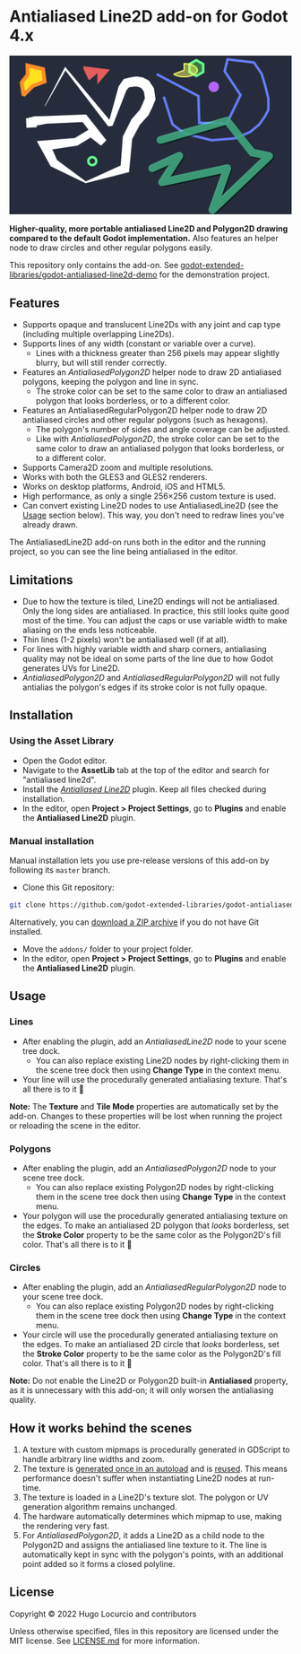 # Antialiased Line2D add-on for Godot 4.x

![Screenshot](https://raw.githubusercontent.com/Calinou/media/master/godot-antialiased-line2d-demo/screenshot.png)

**Higher-quality, more portable antialiased Line2D and Polygon2D drawing compared
to the default Godot implementation.** Also features an helper node to draw
circles and other regular polygons easily.

This repository only contains the add-on. See
[godot-extended-libraries/godot-antialiased-line2d-demo](https://github.com/godot-extended-libraries/godot-antialiased-line2d-demo)
for the demonstration project.

## Features

- Supports opaque and translucent Line2Ds with any joint and cap type
  (including multiple overlapping Line2Ds).
- Supports lines of any width (constant or variable over a curve).
  - Lines with a thickness greater than 256 pixels may appear slightly blurry,
    but will still render correctly.
- Features an *AntialiasedPolygon2D* helper node to draw 2D antialiased polygons,
  keeping the polygon and line in sync.
  - The stroke color can be set to the same color to draw an antialiased polygon
    that looks borderless, or to a different color.
- Features an AntialiasedRegularPolygon2D helper node to draw 2D antialiased circles
  and other regular polygons (such as hexagons).
  - The polygon's number of sides and angle coverage can be adjusted.
  - Like with *AntialiasedPolygon2D*, the stroke color can be set to the same color
    to draw an antialiased polygon that looks borderless, or to a different color.
- Supports Camera2D zoom and multiple resolutions.
- Works with both the GLES3 and GLES2 renderers.
- Works on desktop platforms, Android, iOS and HTML5.
- High performance, as only a single 256×256 custom texture is used.
- Can convert existing Line2D nodes to use AntialiasedLine2D
  (see the [Usage](#usage) section below).
  This way, you don't need to redraw lines you've already drawn.

The AntialiasedLine2D add-on runs both in the editor and the running project,
so you can see the line being antialiased in the editor.

## Limitations

- Due to how the texture is tiled, Line2D endings will not be antialiased.
  Only the long sides are antialiased. In practice, this still looks quite good
  most of the time. You can adjust the caps or use variable width to make
  aliasing on the ends less noticeable.
- Thin lines (1-2 pixels) won't be antialiased well (if at all).
- For lines with highly variable width and sharp corners, antialiasing quality
  may not be ideal on some parts of the line due to how Godot generates UVs
  for Line2D.
- *AntialiasedPolygon2D* and *AntialiasedRegularPolygon2D* will not fully antialias
  the polygon's edges if its stroke color is not fully opaque.

## Installation

### Using the Asset Library

- Open the Godot editor.
- Navigate to the **AssetLib** tab at the top of the editor and search for
  "antialiased line2d".
- Install the
  [*Antialiased Line2D*](https://godotengine.org/asset-library/asset/1266)
  plugin. Keep all files checked during installation.
- In the editor, open **Project > Project Settings**, go to **Plugins**
  and enable the **Antialiased Line2D** plugin.

### Manual installation

Manual installation lets you use pre-release versions of this add-on by
following its `master` branch.

- Clone this Git repository:

```bash
git clone https://github.com/godot-extended-libraries/godot-antialiased-line2d.git
```

Alternatively, you can
[download a ZIP archive](https://github.com/godot-extended-libraries/godot-antialiased-line2d/archive/master.zip)
if you do not have Git installed.

- Move the `addons/` folder to your project folder.
- In the editor, open **Project > Project Settings**, go to **Plugins**
  and enable the **Antialiased Line2D** plugin.

## Usage

### Lines

- After enabling the plugin, add an *AntialiasedLine2D* node to your scene tree dock.
  - You can also replace existing Line2D nodes by right-clicking them in the scene
    tree dock then using **Change Type** in the context menu.
- Your line will use the procedurally generated antialiasing texture.
  That's all there is to it :slightly_smiling_face:

**Note:** The **Texture** and **Tile Mode** properties are automatically set by
the add-on. Changes to these properties will be lost when running the project
or reloading the scene in the editor.

### Polygons

- After enabling the plugin, add an *AntialiasedPolygon2D* node to your scene tree dock.
  - You can also replace existing Polygon2D nodes by right-clicking them in the scene
    tree dock then using **Change Type** in the context menu.
- Your polygon will use the procedurally generated antialiasing texture on the edges.
  To make an antialiased 2D polygon that *looks* borderless, set the **Stroke Color**
  property to be the same color as the Polygon2D's fill color.
  That's all there is to it :slightly_smiling_face:

### Circles

- After enabling the plugin, add an *AntialiasedRegularPolygon2D* node to your scene tree dock.
  - You can also replace existing Polygon2D nodes by right-clicking them in the scene
    tree dock then using **Change Type** in the context menu.
- Your circle will use the procedurally generated antialiasing texture on the edges.
  To make an antialiased 2D circle that *looks* borderless, set the **Stroke Color**
  property to be the same color as the Polygon2D's fill color.
  That's all there is to it :slightly_smiling_face:

**Note:** Do not enable the Line2D or Polygon2D built-in **Antialiased** property,
as it is unnecessary with this add-on; it will only worsen the antialiasing quality.

## How it works behind the scenes

1. A texture with custom mipmaps is procedurally generated in GDScript to handle
   arbitrary line widths and zoom.
2. The texture is [generated once in an autoload](addons/antialiased_line2D/texture.gd)
   and is [reused](addons/antialiased_line2d/antialiased_line2d.gd). This means
   performance doesn't suffer when instantiating Line2D nodes at run-time.
3. The texture is loaded in a Line2D's texture slot. The polygon or UV generation
   algorithm remains unchanged.
4. The hardware automatically determines which mipmap to use, making the rendering very fast.
5. For *AntialiasedPolygon2D*, it adds a Line2D as a child node to the Polygon2D
   and assigns the antialiased line texture to it. The line is automatically kept in
   sync with the polygon's points, with an additional point added so it forms a
   closed polyline.

## License

Copyright © 2022 Hugo Locurcio and contributors

Unless otherwise specified, files in this repository are licensed under the
MIT license. See [LICENSE.md](LICENSE.md) for more information.
